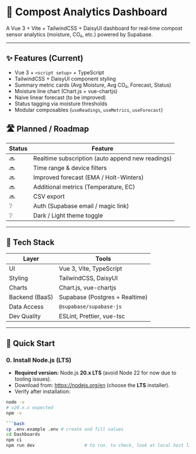 # 🌱 Compost Analytics Dashboard

A Vue 3 + Vite + TailwindCSS + DaisyUI dashboard for real‑time compost sensor analytics (moisture, CO₂, etc.) powered by Supabase.

---

## ✨ Features (Current)
- Vue 3 + `<script setup>` + TypeScript
- TailwindCSS + DaisyUI component styling
- Summary metric cards (Avg Moisture, Avg CO₂, Forecast, Status)
- Moisture line chart (Chart.js + vue-chartjs)
- Naive linear forecast (to be improved)
- Status tagging via moisture thresholds
- Modular composables (`useReadings`, `useMetrics`, `useForecast`)

## 🛣 Planned / Roadmap
| Status | Feature |
|--------|---------|
| 🔜 | Realtime subscription (auto append new readings) |
| 🔜 | Time range & device filters |
| 🔜 | Improved forecast (EMA / Holt-Winters) |
| 🔜 | Additional metrics (Temperature, EC) |
| 🔜 | CSV export |
| ❔ | Auth (Supabase email / magic link) |
| ❔ | Dark / Light theme toggle |

---

## 🧱 Tech Stack
| Layer | Tools |
|-------|-------|
| UI | Vue 3, Vite, TypeScript |
| Styling | TailwindCSS, DaisyUI |
| Charts | Chart.js, vue-chartjs |
| Backend (BaaS) | Supabase (Postgres + Realtime) |
| Data Access | `@supabase/supabase-js` |
| Dev Quality | ESLint, Prettier, vue-tsc |

---

## 🚀 Quick Start

### 0. Install Node.js (LTS)

- **Required version:** Node.js **20.x LTS** (avoid Node 22 for now due to tooling issues).
- Download from: https://nodejs.org/en (choose the **LTS** installer).
- Verify after installation:

```bash
node -v
# v20.x.x expected
npm -v

```bash
cp .env.example .env # create and fill values
cd Dashboards
npm ci
npm run dev                   # to run. to check, look at local host link given